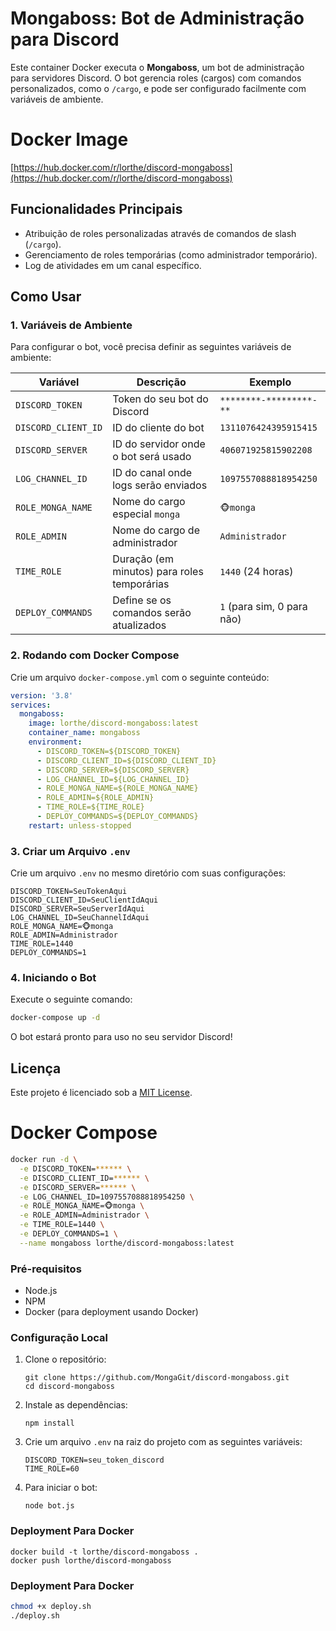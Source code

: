 ﻿
# Mongaboss: Bot de Administração para Discord

Este container Docker executa o **Mongaboss**, um bot de administração para servidores Discord. O bot gerencia roles (cargos) com comandos personalizados, como o `/cargo`, e pode ser configurado facilmente com variáveis de ambiente.

# Docker Image 

[https://hub.docker.com/r/lorthe/discord-mongaboss](https://hub.docker.com/r/lorthe/discord-mongaboss)

## Funcionalidades Principais

- Atribuição de roles personalizadas através de comandos de slash (`/cargo`).
- Gerenciamento de roles temporárias (como administrador temporário).
- Log de atividades em um canal específico.

## Como Usar

### 1. Variáveis de Ambiente

Para configurar o bot, você precisa definir as seguintes variáveis de ambiente:

| Variável             | Descrição                                  | Exemplo                              |
|----------------------|--------------------------------------------|--------------------------------------|
| `DISCORD_TOKEN`      | Token do seu bot do Discord                | `********-*********-**`              |
| `DISCORD_CLIENT_ID`  | ID do cliente do bot                       | `1311076424395915415`                |
| `DISCORD_SERVER`     | ID do servidor onde o bot será usado       | `406071925815902208`                 |
| `LOG_CHANNEL_ID`     | ID do canal onde logs serão enviados       | `1097557088818954250`                |
| `ROLE_MONGA_NAME`    | Nome do cargo especial `monga`             | `🐵monga`                            |
| `ROLE_ADMIN`         | Nome do cargo de administrador             | `Administrador`                      |
| `TIME_ROLE`          | Duração (em minutos) para roles temporárias| `1440` (24 horas)                    |
| `DEPLOY_COMMANDS`    | Define se os comandos serão atualizados    | `1` (para sim, 0 para não)           |

### 2. Rodando com Docker Compose

Crie um arquivo `docker-compose.yml` com o seguinte conteúdo:

```yaml
version: '3.8'
services:
  mongaboss:
    image: lorthe/discord-mongaboss:latest
    container_name: mongaboss
    environment:
      - DISCORD_TOKEN=${DISCORD_TOKEN}
      - DISCORD_CLIENT_ID=${DISCORD_CLIENT_ID}
      - DISCORD_SERVER=${DISCORD_SERVER}
      - LOG_CHANNEL_ID=${LOG_CHANNEL_ID}
      - ROLE_MONGA_NAME=${ROLE_MONGA_NAME}
      - ROLE_ADMIN=${ROLE_ADMIN}
      - TIME_ROLE=${TIME_ROLE}
      - DEPLOY_COMMANDS=${DEPLOY_COMMANDS}
    restart: unless-stopped
```

### 3. Criar um Arquivo `.env`

Crie um arquivo `.env` no mesmo diretório com suas configurações:

```dotenv
DISCORD_TOKEN=SeuTokenAqui
DISCORD_CLIENT_ID=SeuClientIdAqui
DISCORD_SERVER=SeuServerIdAqui
LOG_CHANNEL_ID=SeuChannelIdAqui
ROLE_MONGA_NAME=🐵monga
ROLE_ADMIN=Administrador
TIME_ROLE=1440
DEPLOY_COMMANDS=1
```

### 4. Iniciando o Bot

Execute o seguinte comando:

```bash
docker-compose up -d
```

O bot estará pronto para uso no seu servidor Discord!

## Licença

Este projeto é licenciado sob a [MIT License](https://opensource.org/licenses/MIT).













# Docker Compose
```bash
docker run -d \
  -e DISCORD_TOKEN=****** \
  -e DISCORD_CLIENT_ID=****** \
  -e DISCORD_SERVER=****** \
  -e LOG_CHANNEL_ID=1097557088818954250 \
  -e ROLE_MONGA_NAME=🐵monga \
  -e ROLE_ADMIN=Administrador \
  -e TIME_ROLE=1440 \
  -e DEPLOY_COMMANDS=1 \
  --name mongaboss lorthe/discord-mongaboss:latest
````
### Pré-requisitos  

- Node.js  
- NPM  
- Docker (para deployment usando Docker)  

### Configuração Local

1. Clone o repositório:  
   ```  
   git clone https://github.com/MongaGit/discord-mongaboss.git  
   cd discord-mongaboss  
   ```  
3. Instale as dependências:
   ```  
   npm install  
   ```  
4. Crie um arquivo `.env` na raiz do projeto com as seguintes variáveis:  
   ```  
   DISCORD_TOKEN=seu_token_discord  
   TIME_ROLE=60  
   ```  
5. Para iniciar o bot:  
   ```  
   node bot.js  
   ```  

### Deployment Para Docker
```  
docker build -t lorthe/discord-mongaboss .
docker push lorthe/discord-mongaboss 
```  

### Deployment Para Docker
```bash
chmod +x deploy.sh
./deploy.sh  
```

